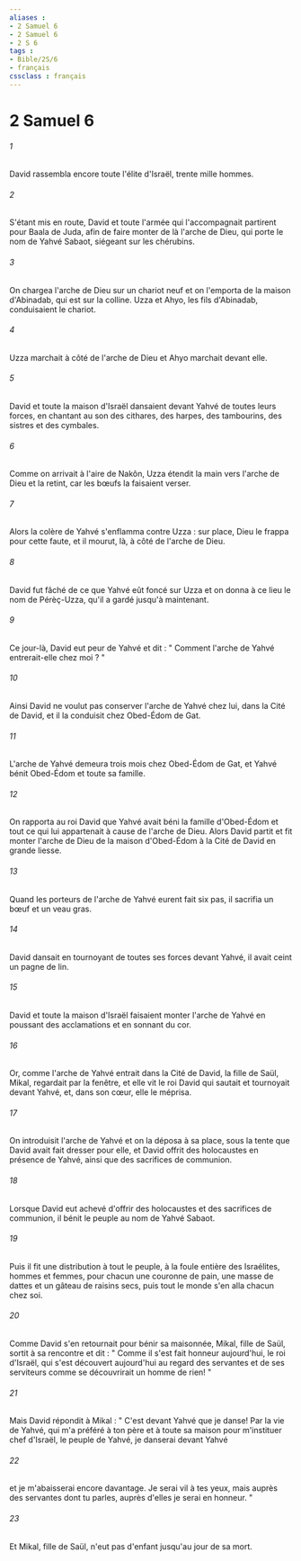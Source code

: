```yaml
---
aliases : 
- 2 Samuel 6
- 2 Samuel 6
- 2 S 6
tags : 
- Bible/2S/6
- français
cssclass : français
---
```


# 2 Samuel 6

###### 1
David rassembla encore toute l'élite d'Israël, trente mille hommes. 
###### 2
S'étant mis en route, David et toute l'armée qui l'accompagnait partirent pour Baala de Juda, afin de faire monter de là l'arche de Dieu, qui porte le nom de Yahvé Sabaot, siégeant sur les chérubins. 
###### 3
On chargea l'arche de Dieu sur un chariot neuf et on l'emporta de la maison d'Abinadab, qui est sur la colline. Uzza et Ahyo, les fils d'Abinadab, conduisaient le chariot. 
###### 4
Uzza marchait à côté de l'arche de Dieu et Ahyo marchait devant elle. 
###### 5
David et toute la maison d'Israël dansaient devant Yahvé de toutes leurs forces, en chantant au son des cithares, des harpes, des tambourins, des sistres et des cymbales. 
###### 6
Comme on arrivait à l'aire de Nakôn, Uzza étendit la main vers l'arche de Dieu et la retint, car les bœufs la faisaient verser. 
###### 7
Alors la colère de Yahvé s'enflamma contre Uzza : sur place, Dieu le frappa pour cette faute, et il mourut, là, à côté de l'arche de Dieu. 
###### 8
David fut fâché de ce que Yahvé eût foncé sur Uzza et on donna à ce lieu le nom de Pérèç-Uzza, qu'il a gardé jusqu'à maintenant. 
###### 9
Ce jour-là, David eut peur de Yahvé et dit : " Comment l'arche de Yahvé entrerait-elle chez moi ? " 
###### 10
Ainsi David ne voulut pas conserver l'arche de Yahvé chez lui, dans la Cité de David, et il la conduisit chez Obed-Édom de Gat. 
###### 11
L'arche de Yahvé demeura trois mois chez Obed-Édom de Gat, et Yahvé bénit Obed-Édom et toute sa famille. 
###### 12
On rapporta au roi David que Yahvé avait béni la famille d'Obed-Édom et tout ce qui lui appartenait à cause de l'arche de Dieu. Alors David partit et fit monter l'arche de Dieu de la maison d'Obed-Édom à la Cité de David en grande liesse. 
###### 13
Quand les porteurs de l'arche de Yahvé eurent fait six pas, il sacrifia un bœuf et un veau gras. 
###### 14
David dansait en tournoyant de toutes ses forces devant Yahvé, il avait ceint un pagne de lin. 
###### 15
David et toute la maison d'Israël faisaient monter l'arche de Yahvé en poussant des acclamations et en sonnant du cor. 
###### 16
Or, comme l'arche de Yahvé entrait dans la Cité de David, la fille de Saül, Mikal, regardait par la fenêtre, et elle vit le roi David qui sautait et tournoyait devant Yahvé, et, dans son cœur, elle le méprisa. 
###### 17
On introduisit l'arche de Yahvé et on la déposa à sa place, sous la tente que David avait fait dresser pour elle, et David offrit des holocaustes en présence de Yahvé, ainsi que des sacrifices de communion. 
###### 18
Lorsque David eut achevé d'offrir des holocaustes et des sacrifices de communion, il bénit le peuple au nom de Yahvé Sabaot. 
###### 19
Puis il fit une distribution à tout le peuple, à la foule entière des Israélites, hommes et femmes, pour chacun une couronne de pain, une masse de dattes et un gâteau de raisins secs, puis tout le monde s'en alla chacun chez soi. 
###### 20
Comme David s'en retournait pour bénir sa maisonnée, Mikal, fille de Saül, sortit à sa rencontre et dit : " Comme il s'est fait honneur aujourd'hui, le roi d'Israël, qui s'est découvert aujourd'hui au regard des servantes et de ses serviteurs comme se découvrirait un homme de rien! " 
###### 21
Mais David répondit à Mikal : " C'est devant Yahvé que je danse! Par la vie de Yahvé, qui m'a préféré à ton père et à toute sa maison pour m'instituer chef d'Israël, le peuple de Yahvé, je danserai devant Yahvé 
###### 22
et je m'abaisserai encore davantage. Je serai vil à tes yeux, mais auprès des servantes dont tu parles, auprès d'elles je serai en honneur. " 
###### 23
Et Mikal, fille de Saül, n'eut pas d'enfant jusqu'au jour de sa mort. 
